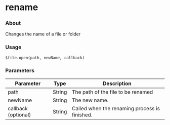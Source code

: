# rename

### About

Changes the name of a file or folder

### Usage

`$file.open(path, newName, callback)`

### Parameters

| Parameter           | Type   | Description                                   |
| ------------------- | ------ | --------------------------------------------- |
| path                | String | The path of the file to be renamed            |
| newName             | String | The new name.                                 |
| callback (optional) | String | Called when the renaming process is finished. |
